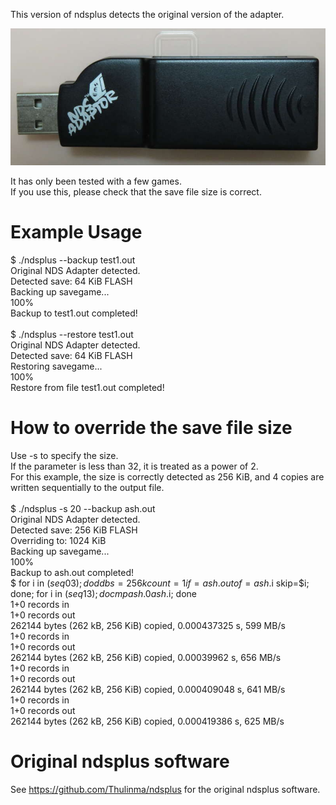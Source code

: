 This version of ndsplus detects the original version of the adapter.

![Original EMS NDS Adaptor](original-nds-adaptor.jpg?raw=true "Original EMS NDS Adaptor")

It has only been tested with a few games.\
If you use this, please check that the save file size is correct.

Example Usage
=============

$ ./ndsplus --backup test1.out\
Original NDS Adapter detected.\
Detected save: 64 KiB FLASH\
Backing up savegame...\
100%   \
Backup to test1.out completed!\
\
$ ./ndsplus --restore test1.out \
Original NDS Adapter detected.\
Detected save: 64 KiB FLASH\
Restoring savegame...\
100%   \
Restore from file test1.out completed!

How to override the save file size
==================================

Use -s to specify the size.\
If the parameter is less than 32, it is treated as a power of 2.\
For this example, the size is correctly detected as 256 KiB, and 4 copies are written sequentially to the output file.\
\
$ ./ndsplus -s 20 --backup ash.out\
Original NDS Adapter detected.\
Detected save: 256 KiB FLASH\
Overriding to: 1024 KiB\
Backing up savegame...\
100%   \
Backup to ash.out completed!\
$ for i in $(seq 0 3); do dd bs=256k count=1 if=ash.out of=ash.$i skip=$i; done; for i in $(seq 1 3); do cmp ash.0 ash.$i; done\
1+0 records in\
1+0 records out\
262144 bytes (262 kB, 256 KiB) copied, 0.000437325 s, 599 MB/s\
1+0 records in\
1+0 records out\
262144 bytes (262 kB, 256 KiB) copied, 0.00039962 s, 656 MB/s\
1+0 records in\
1+0 records out\
262144 bytes (262 kB, 256 KiB) copied, 0.000409048 s, 641 MB/s\
1+0 records in\
1+0 records out\
262144 bytes (262 kB, 256 KiB) copied, 0.000419386 s, 625 MB/s

Original ndsplus software
=========================

See https://github.com/Thulinma/ndsplus for the original ndsplus software.
